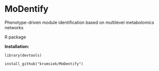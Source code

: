 # MoDentify
Phenotype-driven module identification based on multilevel metabolomics networks

R package


**Installation:**

`library(devtools)`

`install_github("krumsiek/MoDentify")`

